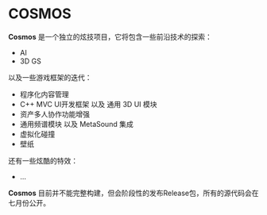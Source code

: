 # COSMOS

**Cosmos** 是一个独立的炫技项目，它将包含一些前沿技术的探索：

- AI
- 3D GS 

以及一些游戏框架的迭代：

- 程序化内容管理
- C++ MVC UI开发框架 以及 通用 3D UI 模块
- 资产多人协作功能增强
- 通用频谱模块 以及  MetaSound 集成
- 虚拟化碰撞
- 壁纸

还有一些炫酷的特效：

- ...



**Cosmos** 目前并不能完整构建，但会阶段性的发布Release包，所有的源代码会在七月份公开。



